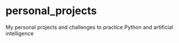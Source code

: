 # personal_projects
My personal projects and challenges to practice Python and artificial intelligence
